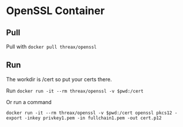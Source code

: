# OpenSSL Container

## Pull
Pull with `docker pull threax/openssl`

## Run
The workdir is /cert so put your certs there.

Run `docker run -it --rm threax/openssl -v $pwd:/cert`

Or run a command
```
docker run -it --rm threax/openssl -v $pwd:/cert openssl pkcs12 -export -inkey privkey1.pem -in fullchain1.pem -out cert.p12
```